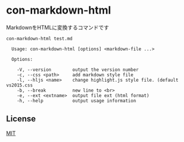 # con-markdown-html

MarkdownをHTMLに変換するコマンドです

```
con-markdown-html test.md
```

```
  Usage: con-markdown-html [options] <markdown-file ...>

  Options:

    -V, --version        output the version number
    -c, --css <path>     add markdown style file
    -l, --hljs <name>    change highlight.js style file. (default vs2015.css
    -b, --break          new line to <br>
    -e, --ext <extname>  output file ext (html format)
    -h, --help           output usage information
```

## License

[MIT](https://github.com/markdown-it/markdown-it/blob/master/LICENSE)